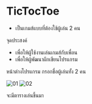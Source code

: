 # TicTocToe
- เป็นเกมส์แบบที่ต้องใช้ผู้เล่น 2 คน

จุดประสงค์
- เพื่อให้ผู้ใช้งานเล่นเกมส์กับเพื่อน
- เพื่อให้ผู้พัฒนาผึกเขียนโปรแกรม

หน้าต่างโปรแกรม
  กรอกชื่อผู้เล่นทั้ง 2 คน
  
![01](https://user-images.githubusercontent.com/45462839/49273594-180d2d80-f4a8-11e8-913f-36ac0ef74557.jpg)
![02](https://user-images.githubusercontent.com/45462839/49273616-2eb38480-f4a8-11e8-9cb0-a66ad32e7304.jpg)

  จะมีตารางเล่นขึ้นมา
  
